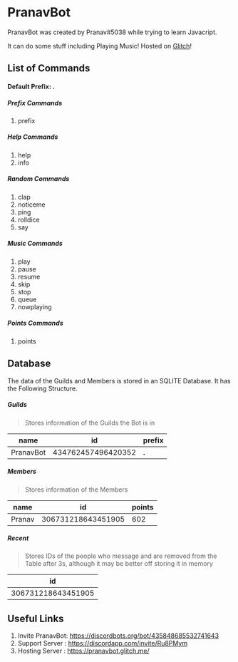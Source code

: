 # PranavBot

PranavBot was created by Pranav#5038 while trying to learn Javacript.

It can do some stuff including Playing Music!
Hosted on [Glitch](https://glitch.com)!

## List of Commands
#### Default Prefix: **.**

##### Prefix Commands
1. prefix
##### Help Commands
1. help
2. info
##### Random Commands
1. clap
2. noticeme
3. ping
4. rolldice
5. say
##### Music Commands
1. play
2. pause
3. resume
4. skip
5. stop
6. queue
7. nowplaying
##### Points Commands
1. points

## Database
The data of the Guilds and Members is stored in an SQLITE Database.
It has the Following Structure.

##### Guilds
>Stores information of the Guilds the Bot is in

name | id | prefix
---|---|---
PranavBot|434762457496420352|**.**

##### Members
>Stores information of the Members

name|id|points
---|---|---
Pranav|306731218643451905|602
##### Recent
>Stores IDs of the people who message and are removed from the Table after 3s, although it may be better off storing it in memory

id|
---|
306731218643451905|

## Useful Links
1. Invite PranavBot: <https://discordbots.org/bot/435848685532741643>
2. Support Server  : <https://discordapp.com/invite/Ru8PMym>
3. Hosting Server  : <https://pranavbot.glitch.me/>


